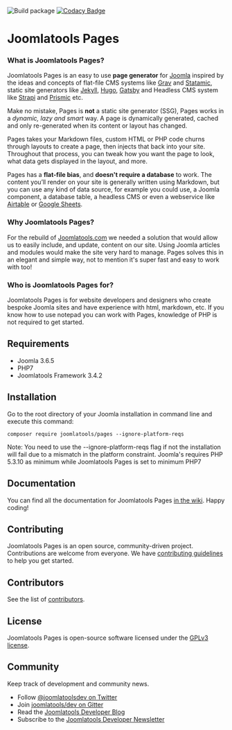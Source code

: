 ![Build package](https://github.com/joomlatools/joomlatools-pages/workflows/Build%20package/badge.svg?branch=master)
[![Codacy Badge](https://app.codacy.com/project/badge/Grade/7ba6e3e1390b488ca40f3d7458332345)](https://www.codacy.com/gh/joomlatools/joomlatools-pages?utm_source=github.com&amp;utm_medium=referral&amp;utm_content=joomlatools/joomlatools-pages&amp;utm_campaign=Badge_Grade)

# Joomlatools Pages

### What is Joomlatools Pages?

Joomlatools Pages is an easy to use **page generator** for [Joomla](http://www.joomla.org) inspired by the ideas and concepts of flat-file CMS systems like [Grav](https://getgrav.org/) and [Statamic](statamic.com), static site generators like [Jekyll]( https://jekyllrb.com), [Hugo](https://gohugo.io), [Gatsby](https://www.gatsbyjs.org/) and Headless CMS system like [Strapi](https://strapi.io/) and [Prismic](https://prismic.io/) etc. 

Make no mistake, Pages is **not** a static site generator (SSG), Pages works in a _dynamic, lazy and smart_ way. A page is dynamically generated, cached and only re-generated when its content or layout has changed.

Pages takes your Markdown files, custom HTML or PHP code churns through layouts to create a page, then injects that back into your site.  Throughout that process, you can tweak how you want the page to look, what data gets displayed in the layout, and more.

Pages has a **flat-file bias**, and **doesn't require a database** to work. The content you’ll render on your site is generally written using Markdown, but you can use any kind of data source, for example you could use, a Joomla component, a database table, a headless CMS or even a webservice like [Airtable](https://airtable.com) or [Google Sheets](https://www.google.com/sheets/about/).

### Why Joomlatools Pages?

For the rebuild of [Joomlatools.com](http://joomlatools.test/blog/services/introducing-our-brand-new-website) we needed a solution that would allow us to easily include, and update, content on our site. Using Joomla articles and modules would make the site very hard to manage. Pages solves this in an elegant and simple way, not to mention it's super fast and easy to work with too!

### Who is Joomlatools Pages for?

Joomlatools Pages is for website developers and designers who create bespoke Joomla sites and have experience with html, markdown, etc. If you know how to use notepad you can work with Pages, knowledge of PHP is not required to get started.

## Requirements

* Joomla 3.6.5
* PHP7 
* Joomlatools Framework 3.4.2

## Installation

Go to the root directory of your Joomla installation in command line and execute this command:

```
composer require joomlatools/pages --ignore-platform-reqs
```

Note: You need to use the --ignore-platform-reqs flag if not the installation will fail due to a mismatch in the platform
constraint. Joomla's requires PHP 5.3.10 as minimum while Joomlatools Pages is set to minimum PHP7

## Documentation

You can find all the documentation for Joomlatools Pages [in the wiki](https://github.com/joomlatools/joomlatools-pages/wiki). Happy coding!

## Contributing

Joomlatools Pages is an open source, community-driven project. Contributions are welcome from everyone. 
We have [contributing guidelines](CONTRIBUTING.md) to help you get started.

## Contributors

See the list of [contributors](https://github.com/joomlatools/joomlatools-pages/contributors).

## License

Joomlatools Pages is open-source software licensed under the [GPLv3 license](LICENSE.txt).

## Community

Keep track of development and community news.

* Follow [@joomlatoolsdev on Twitter](https://twitter.com/joomlatoolsdev)
* Join [joomlatools/dev on Gitter](http://gitter.im/joomlatools/dev)
* Read the [Joomlatools Developer Blog](https://www.joomlatools.com/developer/blog/)
* Subscribe to the [Joomlatools Developer Newsletter](https://www.joomlatools.com/developer/newsletter/)
